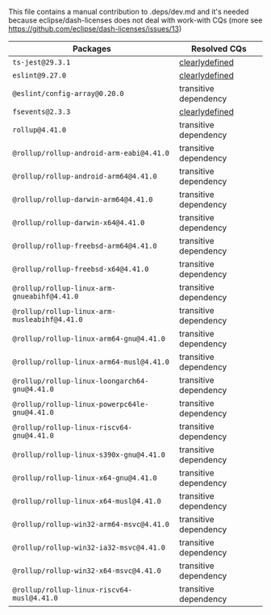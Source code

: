 This file contains a manual contribution to .deps/dev.md and it's needed because eclipse/dash-licenses does not deal with work-with CQs (more see https://github.com/eclipse/dash-licenses/issues/13)

| Packages | Resolved CQs |
| --- | --- |
| `ts-jest@29.3.1` | [clearlydefined](https://clearlydefined.io/definitions/npm/npmjs/-/ts-jest/29.3.1) |
| `eslint@9.27.0` | [clearlydefined](https://clearlydefined.io/definitions/npm/npmjs/-/eslint/9.21.0) |
| `@eslint/config-array@0.20.0` | transitive dependency |
| `fsevents@2.3.3` | [clearlydefined](https://clearlydefined.io/definitions/npm/npmjs/-/fsevents/2.3.3) |
| `rollup@4.41.0` | transitive dependency |
| `@rollup/rollup-android-arm-eabi@4.41.0` | transitive dependency |
| `@rollup/rollup-android-arm64@4.41.0` | transitive dependency |
| `@rollup/rollup-darwin-arm64@4.41.0` | transitive dependency |
| `@rollup/rollup-darwin-x64@4.41.0` | transitive dependency |
| `@rollup/rollup-freebsd-arm64@4.41.0` | transitive dependency |
| `@rollup/rollup-freebsd-x64@4.41.0` | transitive dependency |
| `@rollup/rollup-linux-arm-gnueabihf@4.41.0` | transitive dependency |
| `@rollup/rollup-linux-arm-musleabihf@4.41.0` | transitive dependency |
| `@rollup/rollup-linux-arm64-gnu@4.41.0` | transitive dependency |
| `@rollup/rollup-linux-arm64-musl@4.41.0` | transitive dependency |
| `@rollup/rollup-linux-loongarch64-gnu@4.41.0` | transitive dependency |
| `@rollup/rollup-linux-powerpc64le-gnu@4.41.0` | transitive dependency |
| `@rollup/rollup-linux-riscv64-gnu@4.41.0` | transitive dependency |
| `@rollup/rollup-linux-s390x-gnu@4.41.0` | transitive dependency |
| `@rollup/rollup-linux-x64-gnu@4.41.0` | transitive dependency |
| `@rollup/rollup-linux-x64-musl@4.41.0` | transitive dependency |
| `@rollup/rollup-win32-arm64-msvc@4.41.0` | transitive dependency |
| `@rollup/rollup-win32-ia32-msvc@4.41.0` | transitive dependency |
| `@rollup/rollup-win32-x64-msvc@4.41.0` | transitive dependency |
| `@rollup/rollup-linux-riscv64-musl@4.41.0` | transitive dependency |
